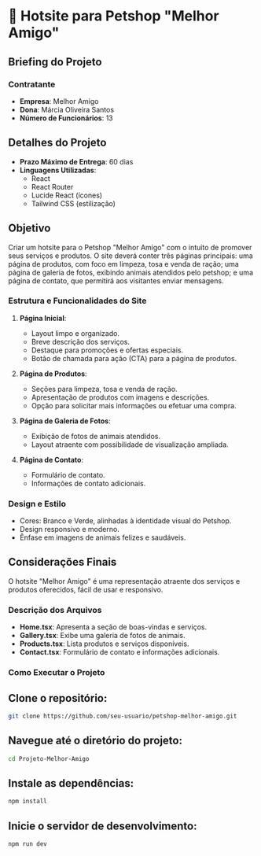 # 🐾 Hotsite para Petshop "Melhor Amigo"

## Briefing do Projeto

### Contratante
- **Empresa**: Melhor Amigo
- **Dona**: Márcia Oliveira Santos
- **Número de Funcionários**: 13

## Detalhes do Projeto
- **Prazo Máximo de Entrega**: 60 dias
- **Linguagens Utilizadas**: 
    - React
    - React Router
    - Lucide React (ícones)
    - Tailwind CSS (estilização)

## Objetivo
Criar um hotsite para o Petshop "Melhor Amigo" com o intuito de promover seus serviços e
produtos. O site deverá conter três páginas principais: uma página de produtos, com foco em
limpeza, tosa e venda de ração; uma página de galeria de fotos, exibindo animais atendidos
pelo petshop; e uma página de contato, que permitirá aos visitantes enviar mensagens.
### Estrutura e Funcionalidades do Site
1. **Página Inicial**:
   - Layout limpo e organizado.
   - Breve descrição dos serviços.
   - Destaque para promoções e ofertas especiais.
   - Botão de chamada para ação (CTA) para a página de produtos.

2. **Página de Produtos**:
   - Seções para limpeza, tosa e venda de ração.
   - Apresentação de produtos com imagens e descrições.
   - Opção para solicitar mais informações ou efetuar uma compra.

3. **Página de Galeria de Fotos**:
   - Exibição de fotos de animais atendidos.
   - Layout atraente com possibilidade de visualização ampliada.

4. **Página de Contato**:
   - Formulário de contato.
   - Informações de contato adicionais.

### Design e Estilo
- Cores: Branco e Verde, alinhadas à identidade visual do Petshop.
- Design responsivo e moderno.
- Ênfase em imagens de animais felizes e saudáveis.

## Considerações Finais
O hotsite "Melhor Amigo" é uma representação atraente dos serviços e produtos oferecidos, fácil de usar e responsivo.

### Descrição dos Arquivos

- **Home.tsx**: Apresenta a seção de boas-vindas e serviços.
- **Gallery.tsx**: Exibe uma galeria de fotos de animais.
- **Products.tsx**: Lista produtos e serviços disponíveis.
- **Contact.tsx**: Formulário de contato e informações adicionais.

### Como Executar o Projeto

## Clone o repositório:
``` bash
git clone https://github.com/seu-usuario/petshop-melhor-amigo.git
```

## Navegue até o diretório do projeto:
``` bash
cd Projeto-Melhor-Amigo
```

## Instale as dependências:
``` bash
npm install
```

## Inicie o servidor de desenvolvimento:
``` bash
npm run dev
```